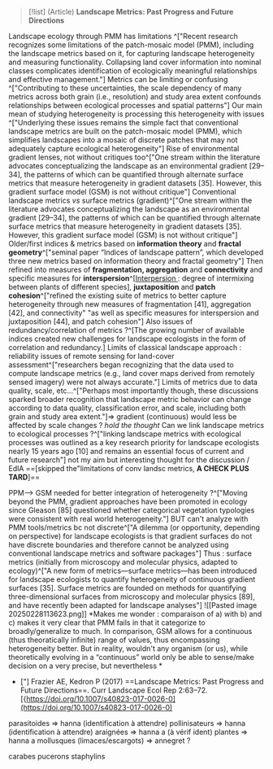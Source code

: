 

> [!list] (Article) **Landscape Metrics: Past Progress and Future Directions**


Landscape ecology through PMM has limitations ^["Recent research recognizes some limitations of the patch-mosaic model (PMM), including the landscape metrics based on it, for capturing landscape heterogeneity and measuring functionality. Collapsing land cover information into nominal classes complicates identification of ecologically meaningful relationships and effective management."] 
Metrics can be limiting or confusing ^["Contributing to these uncertainties, the scale dependency of many metrics across both grain (i.e., resolution) and study area extent confounds relationships between ecological processes and spatial patterns"] 
Our main mean of studying heterogeneity is processing this heterogeneity with issues ^["Underlying these issues remains the simple fact that conventional landscape metrics are built on the patch-mosaic model (PMM), which simplifies landscapes into a mosaic of discrete patches that may not adequately capture ecological heterogeneity"]
Rise of environmental gradient lenses, not without critiques too^["One stream within the literature advocates conceptualizing the landscape as an environmental gradient [29–34], the patterns of which can be quantified through alternate surface metrics that measure heterogeneity in gradient datasets [35]. However, this gradient surface model (GSM) is not without critique"]
Conventional landscape metrics *vs* surface metrics (gradient)^["One stream within the literature advocates conceptualizing the landscape as an environmental gradient [29–34], the patterns of which can be quantified through alternate surface metrics that measure heterogeneity in gradient datasets [35]. However, this gradient surface model (GSM) is not without critique"]
Older/first indices & metrics based on **information theory** and **fractal geometry**^["seminal paper “Indices of landscape pattern”, which developed three new metrics based on information theory and fractal geometry"]
Then refined into measures of **fragmentation, aggregation** and **connectivity** and specific measures for **interspersion**^[<u>Interpersion </u>: degree of intermixing between plants of different species], **juxtaposition** and **patch cohesion**^["refined the existing suite of metrics to better capture heterogeneity through new measures of fragmentation [41], aggregation [42], and connectivity" "as well as specific measures for interspersion and juxtaposition [44], and patch cohesion"]
Also issues of redundancy/correlation of metrics ?^[The growing number of available indices created new challenges for landscape ecologists in the form of correlation and redundancy.]
Limits of classical landscape approach : reliability issues of remote sensing for land-cover assessment^["researchers began recognizing that the data used to compute landscape metrics (e.g., land cover maps derived from remotely sensed imagery) were not always accurate."]
Limits of metrics due to data quality, scale, etc...^["Perhaps most importantly though, these discussions sparked broader recognition that landscape metric behavior can change according to data quality, classification error, and scale, including both grain and study area extent."]=> gradient (continuous) would less be affected by scale changes ? *hold the thought*
Can we link landscape metrics to ecological processes ?^["linking landscape metrics with ecological processes was outlined as a key research priority for landscape ecologists nearly 15 years ago [10] and remains an essential focus of current and future research"] not my aim but interesting thought for the discussion / EdlA
==[skipped the"limitations of conv landsc metrics, **A CHECK PLUS TARD**]==

PPM--> GSM needed for better integration of heterogeneity ?^["Moving beyond the PMM, gradient approaches have been promoted in ecology since Gleason [85] questioned whether categorical vegetation typologies were consistent with real world heterogeneity."]
BUT can't analyze with PMM tools/metrics bc not discrete^["A dilemma (or opportunity, depending on perspective) for landscape ecologists is that gradient surfaces do not have discrete boundaries and therefore cannot be analyzed using conventional landscape metrics and software packages"]
Thus : surface metrics (initially from microscopy and molecular physics, adapted to ecology)^["A new form of metrics—surface metrics—has been introduced for landscape ecologists to quantify heterogeneity of continuous gradient surfaces [35]. Surface metrics are founded on methods for quantifying three-dimensional surfaces from microscopy and molecular physics [89], and have recently been adapted for landscape analyses"]
![[Pasted image 20250228113623.png]]
*Makes me wonder : comparaison of a) with b) and c) makes it very clear that PMM fails in that it categorize to broadly/generalize to much. In comparison, GSM allows for a continuous (thus theoratically infinite) range of values, thus encompassing heterogeneity better. But in reality, wouldn't any organism (or us), while theoretically evolving in a “continuous” world only be able to sense/make decision on a very precise, but nevertheless *



- ["] Frazier AE, Kedron P (2017) ==Landscape Metrics: Past Progress and Future Directions==. Curr Landscape Ecol Rep 2:63–72. [{https://doi.org/10.1007/s40823-017-0026-0](https://doi.org/10.1007/s40823-017-0026-0) 

























parasitoides => hanna (identification à attendre)
pollinisateurs => hanna (identification à attendre)
araignées => hanna a (à vérif ident)
plantes => hanna a
mollusques (limaces/escargots) => annegret ?

carabes
pucerons
staphylins
